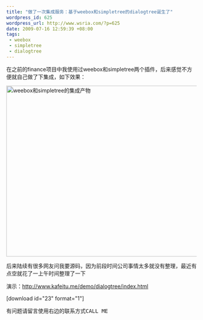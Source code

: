 ```yaml
--- 
title: "做了一次集成服务：基于weebox和simpletree的dialogtree诞生了"
wordpress_id: 625
wordpress_url: http://www.wsria.com/?p=625
date: 2009-07-16 12:59:39 +08:00
tags: 
 - weebox
 - simpletree
 - dialogtree
---
```

在之前的finance项目中我使用过weebox和simpletree两个插件，后来感觉不方便就自己做了下集成，如下效果：

<a href="http://www.kafeitu.me/files/2009/07/dialogtree-demo.png"><img class="size-full wp-image-626" title="dialogtree-demo" src="http://www.kafeitu.me/files/2009/07/dialogtree-demo.png" alt="weebox和simpletree的集成产物" width="572" height="452" /></a>

后来陆续有很多网友问我要源码，因为前段时间公司事情太多就没有整理，最近有点空就花了一上午时间整理了一下

演示：<a href="http://www.kafeitu.me/demo/dialogtree/index.html" target="_blank">http://www.kafeitu.me/demo/dialogtree/index.html</a>

[download id="23" format="1"]



<pre>有问题请留言使用右边的联系方式CALL ME</pre>

